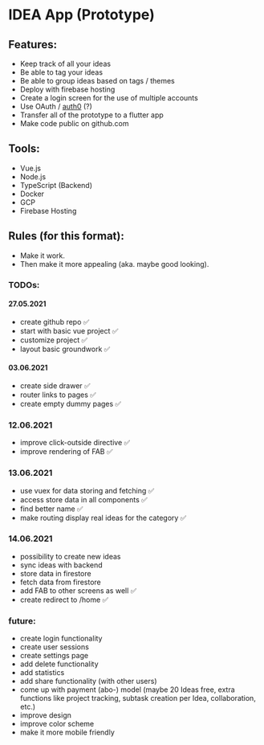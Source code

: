 # IDEA App (Prototype)

## Features:
- Keep track of all your ideas
- Be able to tag your ideas
- Be able to group ideas based on tags / themes
- Deploy with firebase hosting
- Create a login screen for the use of multiple accounts
- Use OAuth / <a href="https://auth0.com/">auth0</a> (?)
- Transfer all of the prototype to a flutter app
- Make code public on github.com

## Tools:
- Vue.js
- Node.js
- TypeScript (Backend)
- Docker
- GCP
- Firebase Hosting

## Rules (for this format):
- Make it work.
- Then make it more appealing (aka. maybe good looking).

### TODOs:
#### 27.05.2021

- create github repo ✅
- start with basic vue project ✅
- customize project ✅
- layout basic groundwork ✅


#### 03.06.2021

- create side drawer ✅
- router links to pages ✅
- create empty dummy pages ✅

### 12.06.2021
- improve click-outside directive ✅
- improve rendering of FAB ✅

### 13.06.2021

- use vuex for data storing and fetching ✅
- access store data in all components ✅
- find better name ✅
- make routing display real ideas for the category ✅


### 14.06.2021

- possibility to create new ideas
- sync ideas with backend
- store data in firestore
- fetch data from firestore
- add FAB to other screens as well ✅
- create redirect to /home ✅


### future:
- create login functionality
- create user sessions
- create settings page
- add delete functionality
- add statistics
- add share functionality (with other users)
- come up with payment (abo-) model (maybe 20 Ideas free, extra functions like project tracking, subtask creation per Idea, collaboration, etc.)
- improve design
- improve color scheme
- make it more mobile friendly